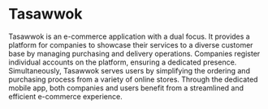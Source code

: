 # Tasawwok
 Tasawwok is an e-commerce application with a dual focus. It provides a platform for companies to showcase their services to a diverse customer base by managing purchasing and delivery operations. Companies register individual accounts on the platform, ensuring a dedicated presence. Simultaneously, Tasawwok serves users by simplifying the ordering and purchasing process from a variety of online stores. Through the dedicated mobile app, both companies and users benefit from a streamlined and efficient e-commerce experience. 
